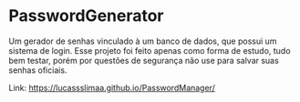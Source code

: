 # PasswordGenerator
Um gerador de senhas vinculado à um banco de dados, que possui um sistema de login. Esse projeto foi feito apenas como forma de estudo, tudo bem testar, porém por questões de segurança não use para salvar suas senhas oficiais.

Link: https://lucassslimaa.github.io/PasswordManager/
